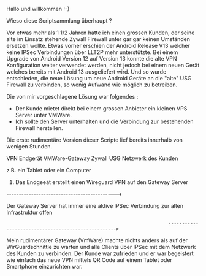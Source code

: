 Hallo und willkommen :-)

Wieso diese Scriptsammlung überhaupt ? 

Vor etwas mehr als 1 1/2 Jahren hatte ich einen grossen Kunden, der seine alte im Einsatz stehende 
Zywall Firewall unter gar gar keinen Umständen ersetzen wollte. Etwas vorher erschien der 
Android Release V13 welcher keine IPSec Verbindungen über LLT2P mehr unterstützte.
Bei einem Upgrade von Android Version 12 auf Version 13 konnte die alte VPN Konfiguration 
weiter verwendet werden, nicht jedoch bei einem neuen Gerät welches bereits mit Android 
13 ausgeliefert wird. Und so wurde entschieden, die neue Lösung um neue Android Geräte an 
die "alte" USG Firewall zu verbinden, so wenig Aufwand wie möglich zu betreiben. 

Die von mir vorgeschlagene Lösung war folgendes : 

- Der Kunde mietet direkt bei einem grossen Anbieter ein kleinen VPS Server unter VMWare.
- Ich sollte den Server unterhalten und die Verbindung zur bestehenden Firewall herstellen.

Die erste rudimentäre Version dieser Scripte lief bereits innerhalb von wenigen Stunden.

   VPN Endgerät 				VMWare-Gateway 				Zywall USG       Netzwerk des Kunden			


   z.B. ein Tablet 
   oder ein Computer 

   1. Das Endgeeät erstellt einen 
   Wireguard VPN auf den Gateway Server 
 
   -------------------------------------------->


   Der Gateway Server hat immer eine aktive 
   IPSec Verbindung zur alten Infrastruktur offen 

                                                               --------------------------------------------------->


   Mein rudimentärer Gateway (VmWare) machte nichts anders als auf der WirGuardschnittle zu warten und alle Clients über IPSec
   mit dem Netzwerk des Kunden zu verbinden. Der Kunde war zufrieden und er war begeistert wie einfach das neue VPN mittels 
   QR Code auf einem Tablet oder Smartphone einzurichten war. 






 
 



